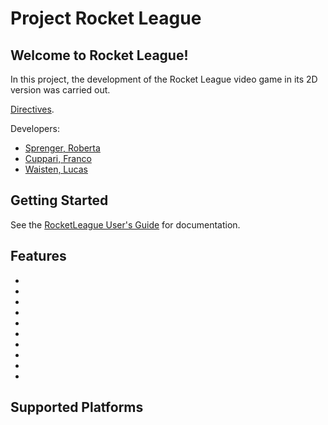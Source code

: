# Project Rocket League

## Welcome to Rocket League!

In this project, the development of the Rocket League video game in its 2D version was carried out. <br/>

[Directives](https://docs.google.com/document/d/1ydDQTjWoBjPnxWz0Sg475QeaCKU-irbYuRWb0VkcJ2o/edit?usp=sharing).

Developers:
* [Sprenger, Roberta](https://github.com/robyspr)
* [Cuppari, Franco](https://github.com/francupp9-12)
* [Waisten, Lucas](https://github.com/LucasWaisten)

## Getting Started

See the [RocketLeague User's Guide](https://github.com/RocketLeague-Taller-de-Programacion-I/TP_RocketLeague/blob/main/UserGuide.md) for
documentation.

## Features

*   
*   
*   
*  
*  
*  
*  
*  
*   
*   

## Supported Platforms

